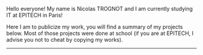 Hello everyone! My name is Nicolas TROGNOT and I am currently studying IT at EPITECH in Paris!

Here I am to publicize my work, you will find a summary of my projects below. Most of those projects were done at school (if you are at EPITECH, I advise you not to cheat by copying my works).

---
